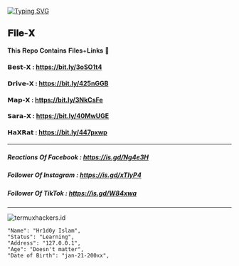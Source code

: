 <a href="https://git.io/typing-svg"><img src="https://readme-typing-svg.herokuapp.com?font=Fira+Code&weight=700&size=30&pause=1000&color=00F711FF&width=460&height=70&lines=CRACK3D+APSS+FOR+FREE+❤️‍🩹✨️" alt="Typing SVG" /></a>
## 𝐅𝐢𝐥𝐞-𝐗 
𝐓𝐡𝐢𝐬 𝐑𝐞𝐩𝐨 𝐂𝐨𝐧𝐭𝐚𝐢𝐧𝐬 𝐅𝐢𝐥𝐞𝐬+𝐋𝐢𝐧𝐤𝐬 💫

#### 𝗕𝗲𝘀𝘁-𝗫 : https://bit.ly/3oSO1t4

#### 𝗗𝗿𝗶𝘃𝗲-𝗫 : https://bit.ly/425nGGB

#### 𝗠𝗮𝗽-𝗫 : https://bit.ly/3NkCsFe

#### 𝗦𝗮𝗿𝗮-𝗫 : https://bit.ly/40MwUGE

#### 𝗛𝗮𝗫𝗥𝗮𝘁 : https://bit.ly/447pxwp

-------------------------------------------

##### Reactions Of Facebook : https://is.gd/Ng4e3H

##### Follower Of Instagram : https://is.gd/xTlyP4

##### Follower Of TikTok : https://is.gd/W84xwa

-------------------------------------------
<p align=left> <img src=https://komarev.com/ghpvc/?username=termuxhackers-id alt=termuxhackers.id /> </p>

```
"Name": "Hr1d0y Islam",
"Status": "Learning",
"Address": "127.0.0.1",
"Age": "Doesn't matter",
"Date of Birth": "jan-21-200xx",
   
```
